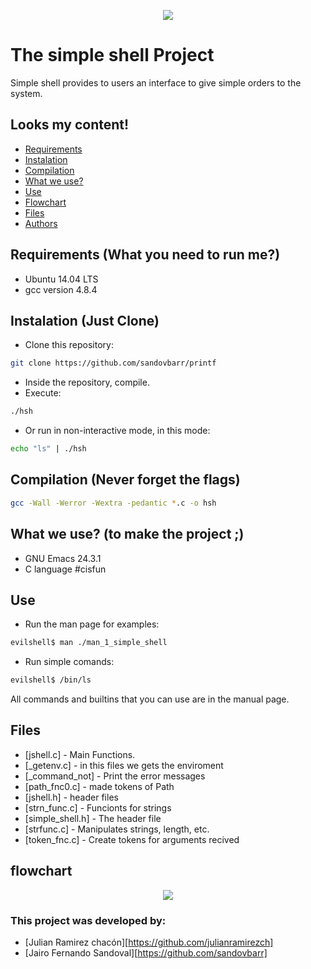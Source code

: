 <p align="center">
<img src="https://www.entreprises-magazine.com/wp-content/uploads/2019/11/Holberton-School-et-l%E2%80%99IHEC-Carthage.png">

<h1>The simple shell Project</h1>
Simple shell provides to users an interface to give simple orders to the system.
</p>

## Looks my content!
* [Requirements](#requirements)
* [Instalation](#instalation)
* [Compilation](#compilation)
* [What we use?](#written-in)
* [Use](#example-of-use)
* [Flowchart](#flowchart)
* [Files](#files)
* [Authors](#authors)
## Requirements (What you need to run me?)
* Ubuntu 14.04 LTS
* gcc version 4.8.4
## Instalation (Just Clone)
*  Clone this repository:
```sh
git clone https://github.com/sandovbarr/printf
```
* Inside the repository, compile.
* Execute:
```sh
./hsh
```
* Or run in non-interactive mode, in this mode:
```sh
echo "ls" | ./hsh
```
## Compilation (Never forget the flags)
```sh
gcc -Wall -Werror -Wextra -pedantic *.c -o hsh
```
## What we use? (to make the project ;)
* GNU Emacs 24.3.1
* C language #cisfun
## Use
* Run the man page for examples:
```sh
evilshell$ man ./man_1_simple_shell
```
* Run simple comands:
```sh
evilshell$ /bin/ls
```
All commands and builtins that you can use are in the manual page.
## Files
* [jshell.c] - Main Functions.
* [_getenv.c] - in this files we gets the enviroment
* [_command_not] - Print the error messages
* [path_fnc0.c] - made tokens of Path
* [jshell.h] - header files
* [strn_func.c] - Funcionts for strings
* [simple_shell.h] - The header file
* [strfunc.c] - Manipulates strings, length, etc.
* [token_fnc.c] - Create tokens for arguments recived

## flowchart

<p align="center">
<img src="https://www.entreprises-magazine.com/wp-content/uploads/2019/11/Holberton-School-et-l%E2%80%99IHEC-Carthage.png">
</p>

### This project was developed by:
 - [Julian Ramirez chacón][https://github.com/julianramirezch]
 - [Jairo Fernando Sandoval][https://github.com/sandovbarr]
